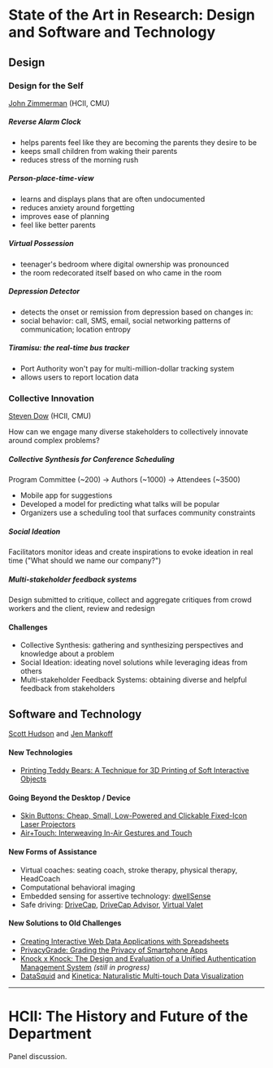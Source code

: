 # State of the Art in Research: Design and Software and Technology

## Design

### Design for the Self
[John Zimmerman](http://www.cs.cmu.edu/~johnz/index.html) (HCII, CMU)

##### Reverse Alarm Clock
- helps parents feel like they are becoming the parents they desire to be
- keeps small children from waking their parents
- reduces stress of the morning rush

##### Person-place-time-view
- learns and displays plans that are often undocumented
- reduces anxiety around forgetting
- improves ease of planning
- feel like better parents

##### Virtual Possession
- teenager's bedroom where digital ownership was pronounced
- the room redecorated itself based on who came in the room

##### Depression Detector
- detects the onset or remission from depression based on changes in:
- social behavior: call, SMS, email, social networking patterns of communication; location entropy

##### Tiramisu: the real-time bus tracker
- Port Authority won't pay for multi-million-dollar tracking system
- allows users to report location data

### Collective Innovation
[Steven Dow](http://www.cs.cmu.edu/~spdow/) (HCII, CMU)

How can we engage many diverse stakeholders to collectively innovate around complex problems?

##### Collective Synthesis for Conference Scheduling
Program Committee (~200) -> Authors (~1000) -> Attendees (~3500)
- Mobile app for suggestions
- Developed a model for predicting what talks will be popular
- Organizers use a scheduling tool that surfaces community constraints

##### Social Ideation
Facilitators monitor ideas and create inspirations to evoke ideation in real time ("What should we name our company?")

##### Multi-stakeholder feedback systems
Design submitted to critique, collect and aggregate critiques from crowd workers and the client, review and redesign

#### Challenges
- Collective Synthesis: gathering and synthesizing perspectives and knowledge about a problem
- Social Ideation: ideating novel solutions while leveraging ideas from others
- Multi-stakeholder Feedback Systems: obtaining diverse and helpful feedback from stakeholders

## Software and Technology
[Scott Hudson](http://www.cs.cmu.edu/~hudson/) and [Jen Mankoff](http://www.cs.cmu.edu/~jmankoff/)

#### New Technologies
- [Printing Teddy Bears: A Technique for 3D Printing of Soft Interactive Objects](http://www.disneyresearch.com/project/printed-teddy-bears/)

#### Going Beyond the Desktop / Device
- [Skin Buttons: Cheap, Small, Low-Powered and Clickable Fixed-Icon Laser Projectors](http://www.chrisharrison.net/index.php/Research/Skinbuttons)
- [Air+Touch: Interweaving In-Air Gestures and Touch](http://vimeo.com/92972949)

#### New Forms of Assistance
- Virtual coaches: seating coach, stroke therapy, physical therapy, HeadCoach
- Computational behavioral imaging
- Embedded sensing for assertive technology: [dwellSense](http://www.dwellsense.com/)
- Safe driving: [DriveCap](http://www.cmu.edu/qolt/Research/projects/current-projects/drivecap.html), [DriveCap Advisor](http://www.cmu.edu/qolt/AboutQoLTCenter/PressRoom/02_QoLTYr7_Projects_2013-0501.pdf), [Virtual Valet](http://www.cmu.edu/qolt/AboutQoLTCenter/PressRoom/ces-2012/virtual-valet.html)

#### New Solutions to Old Challenges
- [Creating Interactive Web Data Applications with Spreadsheets](http://www.cs.cmu.edu/~shihpinc/gneiss.html)
- [PrivacyGrade: Grading the Privacy of Smartphone Apps](http://www.privacygrade.org)
- [Knock x Knock: The Design and Evaluation of a Unified Authentication Management System](https://www.hcii.cmu.edu/hcii20/poster-and-demo-session) *(still in progress)*
- [DataSquid](http://datasquid.co/) and [Kinetica: Naturalistic Multi-touch Data Visualization](http://jeffrz.com/wp-content/uploads/2014/01/paper1472.pdf)

- - - 

# HCII: The History and Future of the Department
Panel discussion.
